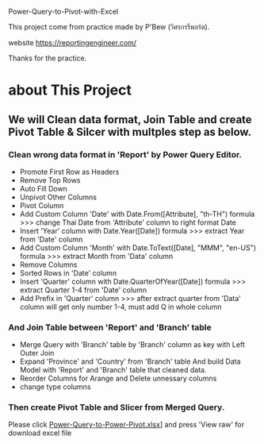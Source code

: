 Power-Query-to-Pivot-with-Excel

This project come from practice made by P'Bew (วิศรกรรีพอร์ต).

website https://reportingengineer.com/

Thanks for the practice.

# about This Project

## We will Clean data format, Join Table and create Pivot Table & Silcer with multples step as below.

### Clean wrong data format in 'Report' by Power Query Editor.
- Promote First Row as Headers
- Remove Top Rows
- Auto Fill Down
- Unpivot Other Columns
- Pivot Column
- Add Custom Column 'Date' with Date.From([Attribute], "th-TH") formula >>> change Thai Date from 'Attribute' column to right format Date
- Insert 'Year' column with Date.Year([Date]) formula >>> extract Year from 'Date' column
- Add Custom Column 'Month' with Date.ToText([Date], "MMM", "en-US") formula >>> extract Month from 'Data' column
- Remove Columns
- Sorted Rows in 'Date' column
- Insert 'Quarter' column with Date.QuarterOfYear([Date]) formula >>> extract Quarter 1-4 from 'Date' column
- Add Prefix in 'Quarter' column >>> after extract quarter from 'Data' column will get only number 1-4, must add Q in whole column

### And Join Table between 'Report' and 'Branch' table
- Merge Query with 'Branch' table by 'Branch' column as key with Left Outer Join
- Expand 'Province' and 'Country' from 'Branch' table
And build Data Model with 'Report' and 'Branch' table that cleaned data.
- Reorder Columns for Arange and Delete unnessary columns
- change type columns

### Then create Pivot Table and Slicer from Merged Query.

Please click [Power-Query-to-Power-Pivot.xlsx](https://github.com/tamakuku/data-science-bootcamp9/tree/9839c855f9453ce7c2b6e2e3deafdf71be8a8765/Portfolio-Project/Excel/Power%20Query%20to%20Power%20Pivot)] and press 'View raw' for download excel file